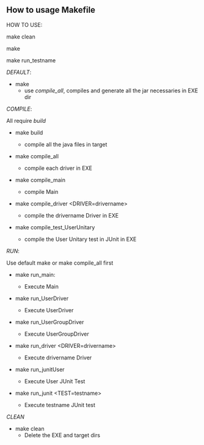 ## How to usage Makefile

HOW TO USE:

make clean

make

make run_testname


*DEFAULT*:


- make
   + use *compile_all*, compiles and generate all the jar necessaries in EXE dir



*COMPILE*:


All require *build*

- make build
    + compile all the java files in target


- make compile_all
  + compile each driver in EXE

- make compile_main
  +  compile Main 

- make compile_driver  <DRIVER=drivername>
    + compile the drivername Driver in EXE

- make compile_test_UserUnitary
    + compile the User Unitary test in JUnit in EXE


*RUN*:

Use default make or make compile_all first

- make run_main:
  + Execute Main

- make  run_UserDriver
  + Execute UserDriver

- make run_UserGroupDriver
    + Execute UserGroupDriver

- make run_driver <DRIVER=drivername>
    + Execute drivername Driver

- make run_junitUser
  + Execute User JUnit Test

- make run_junit <TEST=testname>
    + Execute testname JUnit test

*CLEAN*

- make clean
  + Delete the EXE and target dirs



